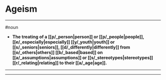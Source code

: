 # Ageism
---
#noun
- **The treating of a [[p/_person|person]] or [[p/_people|people]], [[e/_especially|especially]] [[y/_youth|youth]] or [[s/_seniors|seniors]], [[d/_differently|differently]] from [[o/_others|others]] [[b/_based|based]] on [[a/_assumptions|assumptions]] or [[s/_stereotypes|stereotypes]] [[r/_relating|relating]] to their [[a/_age|age]].**
---
---
